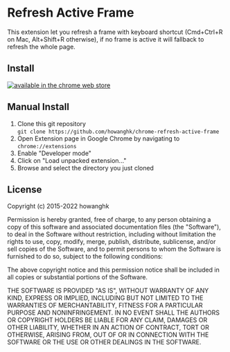 Refresh Active Frame
====================
This extension let you refresh a frame with keyboard shortcut (Cmd+Ctrl+R on Mac, Alt+Shift+R otherwise), if no frame is active it will fallback to refresh the whole page.

Install
-------
[![available in the chrome web store](https://storage.googleapis.com/web-dev-uploads/image/WlD8wC6g8khYWPJUsQceQkhXSlv1/UV4C4ybeBTsZt43U4xis.png)](https://chrome.google.com/webstore/detail/refresh-active-frame/imcfppeifknphfhaibbbidhnjecmfohi)

Manual Install
--------------
1. Clone this git repository  
`git clone https://github.com/howanghk/chrome-refresh-active-frame`
2. Open Extension page in Google Chrome by navigating to `chrome://extensions`
3. Enable "Developer mode"
4. Click on "Load unpacked extension..."
5. Browse and select the directory you just cloned

License
-------
Copyright (c) 2015-2022 howanghk

Permission is hereby granted, free of charge, to any person obtaining a copy of this software and associated documentation files (the "Software"), to deal in the Software without restriction, including without limitation the rights to use, copy, modify, merge, publish, distribute, sublicense, and/or sell copies of the Software, and to permit persons to whom the Software is furnished to do so, subject to the following conditions:

The above copyright notice and this permission notice shall be included in all copies or substantial portions of the Software.

THE SOFTWARE IS PROVIDED "AS IS", WITHOUT WARRANTY OF ANY KIND, EXPRESS OR IMPLIED, INCLUDING BUT NOT LIMITED TO THE WARRANTIES OF MERCHANTABILITY, FITNESS FOR A PARTICULAR PURPOSE AND NONINFRINGEMENT. IN NO EVENT SHALL THE AUTHORS OR COPYRIGHT HOLDERS BE LIABLE FOR ANY CLAIM, DAMAGES OR OTHER LIABILITY, WHETHER IN AN ACTION OF CONTRACT, TORT OR OTHERWISE, ARISING FROM, OUT OF OR IN CONNECTION WITH THE SOFTWARE OR THE USE OR OTHER DEALINGS IN THE SOFTWARE.
